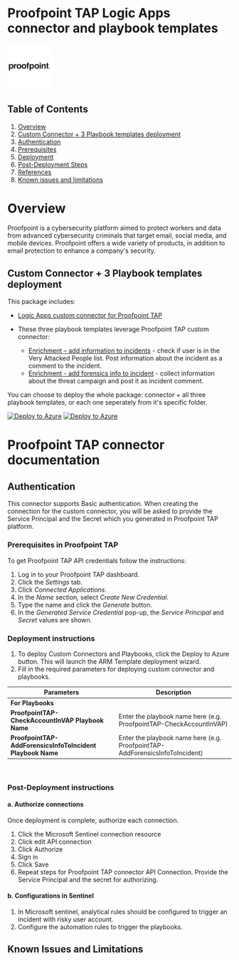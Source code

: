   # Proofpoint TAP Logic Apps connector and playbook templates

  <img src="./ProofpointTAPConnector/proofpointlogo.png" alt="drawing" width="20%"/><br>


## Table of Contents

1. [Overview](#overview)
1. [Custom Connector + 3 Playbook templates deployment](#deployall)
1. [Authentication](#importantnotes)
1. [Prerequisites](#prerequisites)
1. [Deployment](#deployment)
1. [Post-Deployment Steps](#postdeployment)
1. [References](#references)
1. [Known issues and limitations](#limitations)


<a name="overview">

# Overview

Proofpoint is a cybersecurity platform aimed to protect workers and data from advanced cybersecurity criminals that target email, social media, and mobile devices. Proofpoint offers a wide variety of products, in addition to email protection to enhance a company's security.

<a name="deployall">

## Custom Connector + 3 Playbook templates deployment
This package includes:
* [Logic Apps custom connector for Proofpoint TAP](./ProofpointTAPConnector)

* These three playbook templates leverage Proofpoint TAP custom connector:
  * [Enrichment – add information to incidents](./Playbooks/ProofpointTAP-CheckAccountInVAP) - check if user is in the Very Attacked People list. Post information about the incident as a comment to the incident.
  * [Enrichment - add forensics info to incident](./Playbooks/ProofpointTAP-AddForensicsInfoToIncident) - collect information about the threat campaign and post it as incident comment.

You can choose to deploy the whole package: connector + all three playbook templates, or each one seperately from it's specific folder.


[![Deploy to Azure](https://aka.ms/deploytoazurebutton)](https://portal.azure.com/#create/Microsoft.Template/uri/https%3A%2F%2Fraw.githubusercontent.com%2FAzure%2FAzure-Sentinel%2Fmaster%2FSolutions%2FProofPointTap%2FPlaybooks%2Fazuredeploy.json) [![Deploy to Azure](https://aka.ms/deploytoazuregovbutton)](https://portal.azure.us/#create/Microsoft.Template/uri/https%3A%2F%2Fraw.githubusercontent.com%2FAzure%2FAzure-Sentinel%2Fmaster%2FSolutions%2FProofPointTap%2FPlaybooks%2Fazuredeploy.json)



# Proofpoint TAP connector documentation 

<a name="authentication">

## Authentication
This connector supports Basic authentication. When creating the connection for the custom connector, you will be asked to provide the Service Principal and the Secret which you generated in Proofpoint TAP platform. 

<a name="prerequisites">

### Prerequisites in Proofpoint TAP
To get Proofpoint TAP API credentials follow the instructions:
1. Log in to your Proofpoint TAP dashboard.
2. Click the *Settings* tab.
3. Click *Connected Applications*.
4. In the *Name* section, select *Create New Credential*.
5. Type the name and click the *Generate* button.
6. In the *Generated Service Credential* pop-up, the *Service Principal* and *Secret* values are shown.

<a name="deployment">

### Deployment instructions 
1. To deploy Custom Connectors and Playbooks, click the Deploy to Azure button. This will launch the ARM Template deployment wizard.
2. Fill in the required parameters for deploying custom connector and playbooks.

| Parameters | Description |
|----------------|--------------|
|**For Playbooks**|
|**ProofpointTAP-CheckAccountInVAP Playbook Name** | Enter the playbook name here (e.g. ProofpointTAP-CheckAccountInVAP)|
|**ProofpointTAP-AddForensicsInfoToIncident Playbook Name** | Enter the playbook name here (e.g. ProofpointTAP-AddForensicsInfoToIncident)|

<br>
<a name="postdeployment">

### Post-Deployment instructions 
#### a. Authorize connections
Once deployment is complete, authorize each connection.
1.	Click the Microsoft Sentinel connection resource
2.	Click edit API connection
3.	Click Authorize
4.	Sign in
5.	Click Save
6.	Repeat steps for Proofpoint TAP connector API Connection. Provide the Service Principal and the secret for authorizing.
#### b. Configurations in Sentinel
1. In Microsoft sentinel, analytical rules should be configured to trigger an incident with risky user account. 
2. Configure the automation rules to trigger the playbooks.


<a name="limitations">

## Known Issues and Limitations
